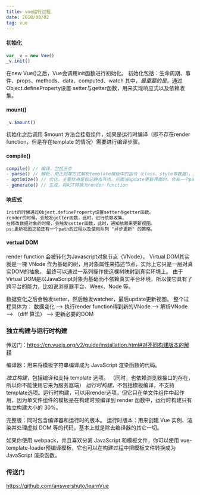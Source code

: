 ```yaml
---
title: vue运行过程
date: 2018/08/02
tag: vue
---
```


#### 初始化 
```javascript
var _v = new Vue()
_v.init()
```
在new Vue()之后，Vue会调用init函数进行初始化。
初始化包括：生命周期、事件、props、methods、data、computed、watch
其中，*最重要的是*，通过Object.defineProperty设置 setter与getter函数，用来实现响应式以及依赖收集。

#### mount()
```javascript
_v.$mount()
```
初始化之后调用 $mount 方法会挂载组件，如果是运行时编译（即不存在render function，但是存在template 的情况）需要进行编译步骤。


#### compile()
```javascript
compile() // 编译，包括三步
- parse() // 解析，用正则等方式解析template模板中的指令（class、style等数据），形成AST。
- optimize() // 优化，主要作用是标记静态节点，后面当update更新界面时，会有一个patch过程，此时，diff算法会直接跳过静态节点，优化patch性能
- generate() // 生成，将AST转换为render function
```

#### 响应式
```html
init的时候通过Object.defineProperty设置setter与getter函数。
render的时候，会触发getter函数，此时，进行依赖收集。
在修改数据对象的时候，会触发setter函数，此时，通知依赖来更新视图。
ps:更新视图之前还有一个path的过程以及使用队列 "异步更新" 的策略。
```

#### vertual DOM
render function 会被转化为Javascript对象节点（VNode）。
Virtual DOM其实就是一棵 VNode 作为基础的树，用对象属性来描述节点，实际上它只是一层对真实DOM的抽象。
最终可以通过一系列操作使这棵树映射到真实环境上。
由于Virtual DOM是以JavaScript对象为基础而不依赖真实平台环境，所以使它具有了跨平台的能力，比如说浏览器平台、Weex、Node 等。

数据变化之后会触发setter，然后触发watcher，最后update更新视图。
整个过程具体为：
数据变化 ——> 执行render function得到新的VNode ——> 解析VNode ——> （diff 算法） ——> 更新必要的DOM


### 独立构建与运行时构建
传送门：https://cn.vuejs.org/v2/guide/installation.html#对不同构建版本的解释

编译器：用来将模板字符串编译成为 JavaScript 渲染函数的代码。

*独立构建*，包括编译和支持 template 选项。 （同时，也依赖浏览器接口的存在，所以你不能使用它来为服务器端）
*运行时构建*，不包括模板编译，不支持template选项。运行时构建，可以用render选项，但它只在单文件组件中起作用，因为单文件组件的模板是在构建时预编译到 render 函数中，运行时构建只有独立构建大小的 30%。

完整版：同时包含编译器和运行时的版本。
运行时版本：用来创建 Vue 实例、渲染并处理虚拟 DOM 等的代码。基本上就是除去编译器的其它一切。

如果你使用 webpack，并且喜欢分离 JavaScript 和模板文件，你可以使用 vue-template-loader预编译模板，它也可以在构建过程中把模板文件转换成为 JavaScript 渲染函数。




### 传送门

https://github.com/answershuto/learnVue

